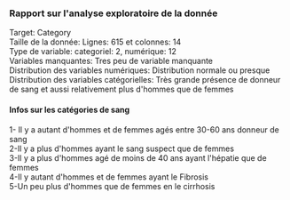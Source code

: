 ### Rapport sur l'analyse exploratoire de la donnée

Target: Category <br/>
Taille de la donnée: Lignes: 615 et colonnes: 14 <br/>
Type de variable: categoriel: 2, numérique: 12 <br/>
Variables manquantes: Tres peu de variable manquante <br/>
Distribution des variables numériques: Distribution normale ou presque <br/>
Distribution des variables catégorielles: Très grande présence de donneur de sang et aussi relativement plus d'hommes que de femmes <br/>

#### Infos sur les catégories de sang

1- Il y a autant d'hommes et de femmes agés entre 30-60 ans donneur de sang <br/>
2-Il y a plus d'hommes ayant le sang suspect que de femmes <br/>
3-Il y a plus d'hommes agé de moins de 40 ans ayant l'hépatie que de femmes <br/>
4-Il y autant d'hommes et de femmes ayant le Fibrosis <br/>
5-Un peu plus d'hommes que de femmes en le cirrhosis <br/>
